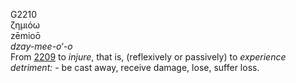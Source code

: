 <body>
  <p>G2210<br>  ζημιόω  <br> zēmioō  <br><i>dzay-mee-o‘-o </i><br>From <a href="g2209.htm">2209</a>  to <i>injure</i>, that is, (reflexively or passively) to <i>experience</i> <i>detriment:</i> - be cast away, receive damage, lose, suffer loss.<br></p>
 </body>